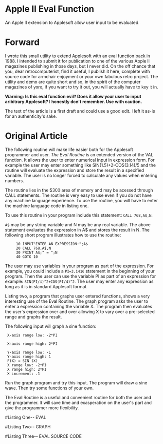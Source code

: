 # Apple II Eval Function
An Apple II extension to Applesoft allow user input to be evaluated.

# Forward
I wrote this small utility to extend Applesoft with an eval function back in 1988.  I intended to submit it for publication to one of the various Apple II magazines publishing in those days, but I never did.  On the off chance that you, dear retrocomputerist, find it useful, I publish it here, complete with source code for armchair enjoyment or your own fabulous retro project.  The utility and demo are quite short and so, in the spirit of the computer magazines of yore, if you want to try it out, you will actually have to key it in. 

__Warning: Is this eval function evil?  Does it allow your user to input aribitrary Applesoft?  I honestly don't remember.  Use with caution.__

The text of the article is a first draft and could use a good edit.  I left it as-is for an authenticity's sake.

# Original Article
The following routine will make life easier both for the Applesoft programmer and user. _The Eval Routine_ is an extended version of the VAL function. It allows the user to enter numerical input in expression form. For example the user may enter something like SIN(1.5)+2-COS(3.14)/5 and the routine will evaluate the expression and store the result in a specified variable. The user is no longer forced to calculate any values when entering numbers.

The routine lies in the $300 area of memory and may be acessed through CALL statements. The routine is very easy to use even if you do not have any machine language experience. To use the routine, you will have to enter the machine language code in listing one.

To use this routine in your program include this statement: `CALL 768,A$,N`.

`A$` may be any string variable and N may be any real variable. The above statement evaluates the expression in A$ and stores the result in N. The following short program illustrates how to use the routine:
```
     10 INPUT"ENTER AN EXPRESSION:";A$
     20 CALL 768,A$,N
     30 PRINT A$;" = ";N
     40 GOTO 10
 ```
The user may use variables in your program as part of the expression. For example, you could include a `PI=3.1416` statement in the beginning of your program. Then the user can use the variable PI as part of an expression for example: `SIN(PI/4)^2+COS(PI/4)^2`. The user may enter any expression as long as it is in standard Applesoft format.

Listing two, a program that graphs user entered functions, shows a very interesting use of the Eval Routine. The graph program asks the user to enter a expression containing the variable X. The program then evaluates the user's expression over and over allowing X to vary over a pre-selected range and graphs the result.

The following input will graph a sine function:

     X-axis range low: -2*PI
     
     X-axis range high: 2*PI
     
     Y-axis range low: -1
     Y-axis range high: 1
     F(X) = SIN (X)
     X range low: -2*PI
     X range high: 2*PI
     X increment: .1

Run the graph program and try this input. The program will draw a sine wave. Then try some functions of your own.

The Eval Routine is a useful and convenient routine for both the user and the programmer. It will save time and exasperation on the user's part and give the programmer more flexibility.

#Listing One-- EVAL

#Listing Two-- GRAPH

#Listing Three-- EVAL SOURCE CODE
